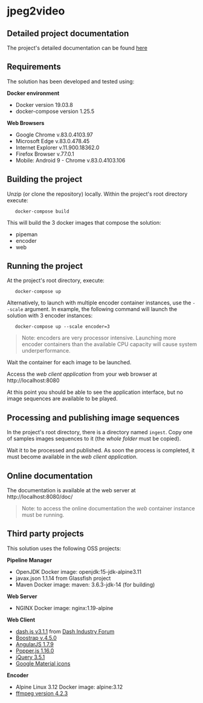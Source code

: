 # jpeg2video

## Detailed project documentation

The project's detailed documentation can be found [here](doc/doc.md)

## Requirements

The solution has been developed and tested using:

  **Docker environment**
  - Docker version 19.03.8
  - docker-compose version 1.25.5
  
  **Web Browsers**
  - Google Chrome v.83.0.4103.97
  - Microsoft Edge v.83.0.478.45
  - Internet Explorer v.11.900.18362.0
  - Firefox Browser v.77.0.1
  - Mobile: Android 9 - Chrome v.83.0.4103.106

## Building the project

Unzip (or clone the repository) locally. Within the project's root directory
execute:

```
   docker-compose build  
```

This will build the 3 docker images that compose the solution:
  - pipeman
  - encoder
  - web

## Running the project

At the project's root directory, execute:
```
   docker-compose up  
```

Alternatively, to launch with multiple encoder container instances, use the 
`--scale` argument. In example, the following command will launch the solution
with 3 encoder instances:

```
   docker-compose up --scale encoder=3 
```

> Note: encoders are very processor intensive. Launching more encoder containers
> than the available CPU capacity will cause system underperformance.  


Wait the container for each image to be launched.

Access the _web client application_ from your web browser at 
http://localhost:8080

At this point you should be able to see the application interface, but no image
sequences are available to be played.

## Processing and publishing image sequences

In the project's root directory, there is a directory named `ingest`. Copy one 
of samples images sequences to it (the *whole folder* must be copied).

Wait it to be processed and published. As soon the process is completed, it must
become available in the *web client application*.

## Online documentation

The documentation is available at the web server at http://localhost:8080/doc/

> Note: to access the online documentation the _web_ container instance must be
> running.

## Third party projects

This solution uses the following OSS projects:

  **Pipeline Manager**
  - OpenJDK Docker image: openjdk:15-jdk-alpine3.11
  - javax.json 1.1.14 from Glassfish project
  - Maven Docker image: maven: 3.6.3-jdk-14  (for building)

  **Web Server**
  - NGINX Docker image: nginx:1.19-alpine

  **Web Client**
  - [dash.js v3.1.1](https://github.com/Dash-Industry-Forum/dash.js) from [Dash Industry Forum](https://dashif.org/)
  - [Boostrap v.4.5.0](https://getbootstrap.com/)
  - [AngularJS 1.7.9](https://angularjs.org/)
  - [Popper.js 1.16.0](https://popper.js.org/)
  - [jQuery 3.5.1](https://jquery.com/)
  - [Google Material icons](https://material.io/resources/icons/?style=baseline)  

  **Encoder**
  - Alpine Linux 3.12 Docker image: alpine:3.12
  - [ffmpeg version 4.2.3](https://www.ffmpeg.org/)

